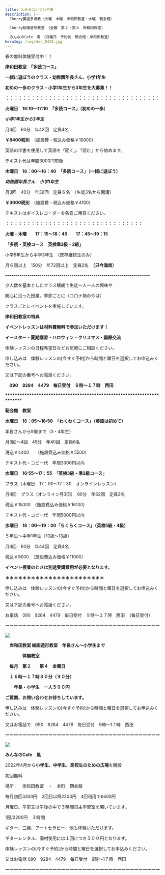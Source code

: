```yaml
---
title: 入会金はいつも不要　
description: |-
  Cherry英語多読教（火曜　木曜　岸和田教室・水曜　靭会館）
  　　　
  Cherry絵画造形教室　（金曜　第２・第４　岸和田教室）
  　　
  みんなのCafe　風　（月曜日　予約制　靭会館・岸和田教室）　
heroImg: /img/dsc_0428.jpg
---
```

 春の無料体験受付中！！　　　　   

**岸和田教室　「多読コース」**

**一緒に遊ぼうのクラス・幼稚園年長さん、小学1年生**

**初めの一歩のクラス・小学1年生から3年生を大募集！！**

**：：：：：：：：：：：：：：：：：：：：：：：：：：：：：：：：：：：：**　

**火曜日　16:10～17:10　「多読コース」（初めの一歩）**

***小学1年生から3年生***　　　

月4回　60分　年42回　定員4名　

**￥8400税別**　（施設費・税込み価格￥10000）

英語の洋書を使用して英語を「聞く」、「読む」から始めます。

テキスト代は年間3000円前後

**木曜日　16：00～16：40　「多読コース」（一緒に遊ぼう）**

***幼稚園年長さん　小学1年生***　

月3回　40分　年36回　定員６名　（生徒3名から開講）

**￥3000税別**　（施設費・税込み価格￥4100）

テキストはボイスレコーダーを各自ご用意ください。

**：：：：：：：：：：：：：：：：：：：：：：：：：：：：：：：：**

**火曜・木曜　　17：15～18：45　　17：45～19：15**

**「多読・英検コース　英検準2級・2級」**

小学5年生から中学3年生　（既存継続生のみ）

月６回以上　150分　年72回以上　定員2名　**（只今満席）**

**\------------------------------------------------------------------------**

少人数を基本としたクラス構成で生徒一人一人の興味や

関心に沿った授業。季節ごとに（コロナ禍の今は）

クラスごとにイベントを実施しています。

**岸和田教室の特典**

**イベントレッスンは材料費無料で参加いただけます！**

**イースター・夏期講習・ハロウィン・クリスマス・国際交流**　

体験レッスンの日程希望日などお気軽にご相談ください。　　

申し込みは　体験レッスンの\[今すぐ予約]から時間と曜日を選択してお申込みください。

又は下記の番号へお電話ください。

　**090　9284　4479　毎日受付　９時～１７時　西田**

**\*\*\*\*\*\*\*\*\*\*\*\*\*\*\*\*\*\*\*\*\*\*\*\*\*\*\*\*\*\*\*\*\*\*\*\*\*\*\*\*\*\*\*\*\*\*\*\*\*\*\*\*\*\*\*\*\*\*\*\*\*\*\*\*\*\*\*\*\*\****

**靭会館　教室**　　

**水曜日　16：05～16:50　「わくわくコース」（英語は初めて）**

年長さんから9歳まで（3・4年生）

月3回～4回　45分　年40回　定員6名　

税込￥4400　　（施設費込み価格￥5500）

テキスト代・コピー代　年間3000円以内

**水曜日　16:55～17：55　「英検3級・準2級コース」**

プラス（木曜日　17：00～17：30　オンラインレッスン）

月4回　プラス（オンライン月3回）　60分　年62回　定員2名

税込￥15000　（施設費込み価格￥16100）

テキスト代・コピー代　年間5000円以内

**水曜日　18：00～19：00「らくらくコース」（英検5級・4級）**

５年生～中学1年生（10歳～13歳）

月4回　60分　年44回　定員4名

税込￥9000　（施設費込み価格￥11000）　　　

**イベント授業のときは別途受講費用が必要となります。**　

**＊＊＊＊＊＊＊＊＊＊＊＊＊＊＊＊＊＊＊＊＊＊＊**

申し込みは　体験レッスンの\[今すぐ予約]から時間と曜日を選択してお申込みください。

又は下記の番号へお電話ください。

お電話　090　9284　4479　毎日受付　９時～１７時　西田　（毎日受付）

ーーーーーーーーーーーーーーーーーーーーーーーーーーーーーーーーーーーー

![](/img/dsc_0521.jpg)

　**岸和田教室 絵画造形教室　年長さん～小学生まで** 

　　　　**体験教室**　

　**毎月　第２　　第４　金曜日**

　**１６時～１７時３０分（９０分）**

　　**年長・小学生　一人５００円**

**ご質問、お問い合わせお待ちしています。**

申し込みは　体験レッスンの\[今すぐ予約]から時間と曜日を選択してお申込みください。

又はお電話で　090　9284　4479　毎日受付　9時～1７時　西田

**ーーーーーーーーーーーーーーーーーーーーーーーーーーーーーーーーーーーー**

![](/img/dsc_0219.jpg)

**みんなのCafe　風**

2022年4月から**小学生、中学生、高校生のための広場**を開設

初回無料

場所：　岸和田教室　・　本町　靭会館　

毎月初回3300円　2回目以降2200円　4回利用で6600円

月曜日、午前又は午後の中で３時間自主学習室を開いています。

1回/2200円　３時間

ギター、三線、アートセラピー、他も体験いただけます。

ギターレンタル、画材使用には１回につき５００円となります。

体験レッスンの\[今すぐ予約]から時間と曜日を選択してお申込みください。

又はお電話  090　9284　4479　毎日受付　9時～1７時　西田　　　　　　　　　　　　　　　　　　　　　　　　　　　　　　　　　　　　　　　　　　　　　　　　　　　　　　　　　　　　　　　　　　　　　　　　　　　　　　　　　　　　　　　　　　　　　　　　　　　　　　　　　　　　　　　　　　　　　　　　　　　　　　　　　　　　　　　　　　　　　　　　　　　　　　　　　　　　　　　　　　　　　　　　　　　　　　　　　　　　　　　　　　　　　　　　　　　　　　　　　　　　　　　　　　　　　　　　　　　　　　　　　　　　　　　　　　　　　　　　　　　　　　　　　　　　　　　　　　　　　　　　　　　　　　　　　　　　　　　　　　　　　　　　　　　　　　　　　　　　　　　　　　　　　　　　　　　　　　　　　　　　　　　　　　　　　　　　　　　　　　　　　　　　　　　　　　　　　　　　　　　　　　　　 

**ーーーーーーーーーーーーーーーーーーーーーーーーーーーーーーーーーーーー**